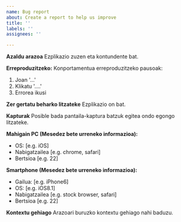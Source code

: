 ```yaml
---
name: Bug report
about: Create a report to help us improve
title: ''
labels: ''
assignees: ''

---
```


**Azaldu arazoa**
Ezplikazio zuzen eta kontundente bat.

**Erreproduzitzeko:**
Konportamentua erreproduzitzeko pausoak:
1. Joan '...'
2. Klikatu '....'
3. Errorea ikusi

**Zer gertatu beharko litzateke**
Ezplikazio on bat.

**Kapturak**
Posible bada pantaila-kaptura batzuk egitea ondo egongo litzateke.

**Mahigain PC (Mesedez bete urreneko informazioa):**
 - OS: [e.g. iOS]
 - Nabigatzailea [e.g. chrome, safari]
 - Bertsioa [e.g. 22]

**Smartphone (Mesedez bete urreneko informazioa):**
 - Gailua: [e.g. iPhone6]
 - OS: [e.g. iOS8.1]
 - Nabigatzailea [e.g. stock browser, safari]
 - Bertsioa [e.g. 22]

**Kontextu gehiago**
Arazoari buruzko kontextu gehiago nahi baduzu.

